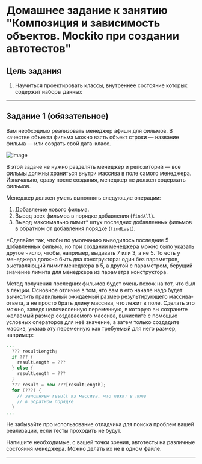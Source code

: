 # Домашнее задание к занятию "Композиция и зависимость объектов. Mockito при создании автотестов"

## Цель задания

1. Научиться проектировать классы, внутреннее состояние которых содержит наборы данных

------

## Задание 1 (обязательное)

Вам необходимо реализовать менеджер афиши для фильмов. В качестве объекта фильма можно взять объект строки — название фильма — или создать свой дата-класс.

![image](https://user-images.githubusercontent.com/53707586/152697921-e71d853c-aa2e-482b-be61-39e6c2cfb0b1.png)

В этой задаче не нужно разделять менеджер и репозиторий — все фильмы должны храниться внутри массива в поле самого менеджера. Изначально, сразу после создания, менеджер не должен содержать фильмов.

Менеджер должен уметь выполнять следующие операции:
1. Добавление нового фильма.
2. Вывод всех фильмов в порядке добавления (`findAll`).
3. Вывод максимально лимит* штук последних добавленных фильмов в обратном от добавления порядке (`findLast`).

*Сделайте так, чтобы по умолчанию выводилось последние 5 добавленных фильма, но при создании менеджера можно было указать другое число, чтобы, например, выдавать 7 или 3, а не 5. То есть у менеджера должно быть два конструктора: один без параметров, выставляющий лимит менеджера в 5, а другой с параметром, берущий значение лимита для менеджера из параметра конструктора.

Метод получения последних фильмов будет очень похож на тот, что был в лекции. Основное отличие в том, что вам в его начале надо будет вычислить правильный ожидаемый размер результирующего массива-ответа, а не просто брать длину массива, что лежит в поле. Сделать это можно, заведя целочисленную переменную, в которую вы сохраните желаемый размер создаваемого массива, вычислите с помощью условных операторов для неё значение, а затем только создадите массив, указав эту переменную как требуемый для него размер, например:

```java
...
  ??? resultLength;
  if ??? {
    resultLength = ???
  } else {
    resultLength = ???
  }
  ??? result = new ???[resultLength];
  for (???) {
    // заполняем result из массива, что лежит в поле
    // в обратном порядке
  }
...
```

Не забывайте про использование отладчика для поиска проблем вашей реализации, если тесты проходить не будут.

Напишите необходимые, с вашей точки зрения, автотесты на различные состояния менеджера. Можно делать их не в одном файле.

------